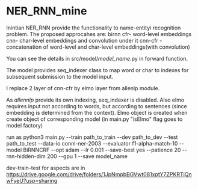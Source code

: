 # NER_RNN_mine

Inintian NER_RNN provide the functionality to name-entityi recognition problem.
The proposed approcahes are:
birnn
cfr- word-level embeddings
cnn- char-level embeddings and convolution under it
cnn-cfr - concatenation of word-level and char-level embeddings(with convolution)

You can see the details in src/model/*model_name*.py in forward function.

The model provides seq_indexer class to map word or char to indexes for subsequent submission to the model input.

I replace 2 layer of cnn-cfr by elmo layer from allenlp module.

As *allennlp* provide its own indexing, seq_indexer is disabled. Also elmo requires input not according to words, but according to sentences (since embedding is determined from the context).
Elmo object is created when create object of corresponding model (in main.py "isElmo" flag goes to model factory) 

run as 
python3 main.py --train path_to_train --dev path_to_dev --test path_to_test --data-io connl-ner-2003 --evaluator f1-alpha-match-10 --model BiRNNCRF --opt adam --lr 0.001 --save-best yes --patience 20 --rnn-hidden-dim 200 --gpu 1 --save model_name

dev-train-test for aspects are in https://drive.google.com/drive/folders/1JpNmpbBGVwt081xptY7ZPKRTjQnwFyeU?usp=sharing